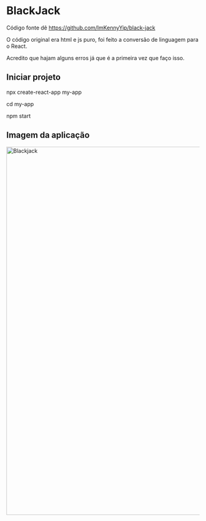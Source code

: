 # BlackJack

Código fonte dê https://github.com/ImKennyYip/black-jack

O código original era html e js puro, foi feito a conversão de linguagem para o React.

Acredito que hajam alguns erros já que é a primeira vez que faço isso.

## Iniciar projeto

npx create-react-app my-app

cd my-app

npm start

## Imagem da aplicação

<img width="960" alt="Blackjack" src="https://github.com/Guilherme3712/Blackjack/assets/128616640/3fc6bde8-b164-46b2-a350-4e7ec1934bb4">


